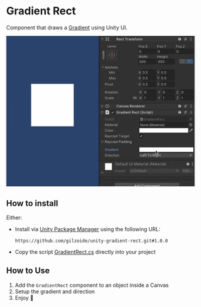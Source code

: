 # Gradient Rect
Component that draws a [Gradient](https://docs.unity3d.com/ScriptReference/Gradient.html) using Unity UI.

![](Extras~/demo.gif)

## How to install
Either:

- Install via [Unity Package Manager](https://docs.unity3d.com/Manual/upm-ui-giturl.html) using the following URL:
  ```
  https://github.com/gilzoide/unity-gradient-rect.git#1.0.0
  ```

- Copy the script [GradientRect.cs](Runtime/GradientRect.cs) directly into your project


## How to Use
1. Add the `GradientRect` component to an object inside a Canvas
2. Setup the gradient and direction
3. Enjoy 🍾